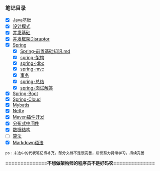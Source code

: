 
###  笔记目录
* [x] [Java基础](./xfc-interview/readme.md)
* [x] [设计模式](./xfc-design-patterns/README.MD)
* [x] [并发基础](./xfc-current-learning/README.MD)
* [x] [并发框架Disruptor](disruptor.md)
* [x] [Spring](./xfc-spring-learning/readme.md)
  *  [x] [Spring-前置基础知识.md](./xfc-spring-learning/spring-前置基础知识.md)
  *  [x] [spring-架构](./xfc-spring-learning/spring-架构.md)
  *  [x] [spring-jdbc](./xfc-spring-learning/spring-jdbc.md)
  *  [x] [spring-mvc](./xfc-spring-learning/spring-mvc.md)
  *  [x] [事务](./xfc-spring-learning/spring-mvc.md)
  *  [x] [spring-总结](./xfc-spring-learning/spring-总结.md)
  *  [x] [spring-面试解答](./xfc-spring-learning/spring-面试解答.md)
* [x] [Spring-Boot](./springboot-learning/readme.md)
* [x] [Spring-Cloud](./xfc-spring-boot-cloud/README.MD)
* [x] [Mybatis](./xfc-mybatis-learning/mybatis-基础知识.md)
* [x] [Netty](./xfc-netty-learning/readme.md)
* [x] [Maven插件开发](./xfc-maven-plugin/maven-pluging.md)
* [x] [分布式中间件](./xfc-distributed-learning/distributed.md)
* [x] [数据结构](./xfc-data-structure/readme.md)
* [ ] [算法](./xfc-algorithm/readme.md)
* [x] [Markdown语法](./GRAMMER.MD)

`ps：未选中的代表笔记待补充，部分文档不是很完善，后面努力持续学习，持续完善`

**==============不想做架构师的程序员不是好码农==============**





